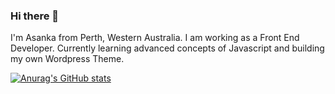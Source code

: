 ### Hi there 👋

I'm Asanka from Perth, Western Australia. I am working as a Front End Developer. 
Currently learning advanced concepts of Javascript and building my own Wordpress Theme. 

[![Anurag's GitHub stats](https://github-readme-stats.vercel.app/api?username=asankalk)](https://github.com/anuraghazra/github-readme-stats)


<!--
**asankalk/asankalk** is a ✨ _special_ ✨ repository because its `README.md` (this file) appears on your GitHub profile.

Here are some ideas to get you started:

- 🔭 I’m currently working on ...
- 🌱 I’m currently learning ...
- 👯 I’m looking to collaborate on ...
- 🤔 I’m looking for help with ...
- 💬 Ask me about ...
- 📫 How to reach me: ...
- 😄 Pronouns: ...
- ⚡ Fun fact: ...
-->
